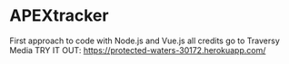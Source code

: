 # APEXtracker
First approach to code with Node.js and Vue.js all credits go to Traversy Media
TRY IT OUT: https://protected-waters-30172.herokuapp.com/
